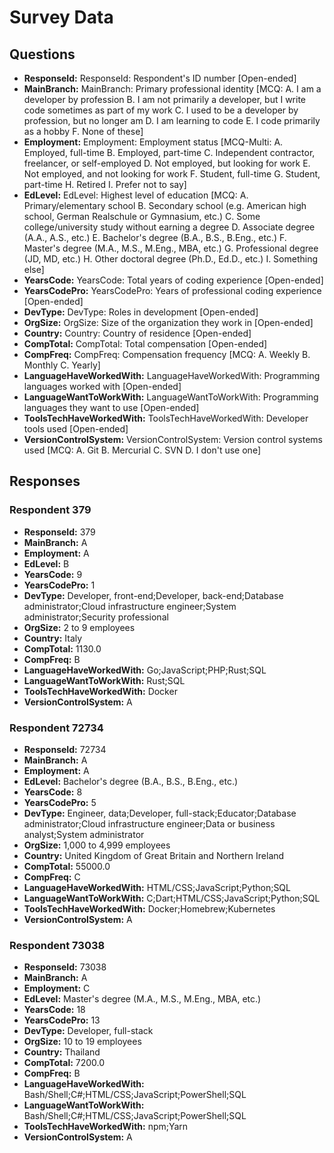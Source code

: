 # Survey Data

## Questions

- **ResponseId:** ResponseId: Respondent's ID number [Open-ended]
- **MainBranch:** MainBranch: Primary professional identity [MCQ: A. I am a developer by profession B. I am not primarily a developer, but I write code sometimes as part of my work C. I used to be a developer by profession, but no longer am D. I am learning to code E. I code primarily as a hobby F. None of these]
- **Employment:** Employment: Employment status [MCQ-Multi: A. Employed, full-time B. Employed, part-time C. Independent contractor, freelancer, or self-employed D. Not employed, but looking for work E. Not employed, and not looking for work F. Student, full-time G. Student, part-time H. Retired I. Prefer not to say]
- **EdLevel:** EdLevel: Highest level of education [MCQ: A. Primary/elementary school B. Secondary school (e.g. American high school, German Realschule or Gymnasium, etc.) C. Some college/university study without earning a degree D. Associate degree (A.A., A.S., etc.) E. Bachelor's degree (B.A., B.S., B.Eng., etc.) F. Master's degree (M.A., M.S., M.Eng., MBA, etc.) G. Professional degree (JD, MD, etc.) H. Other doctoral degree (Ph.D., Ed.D., etc.) I. Something else]
- **YearsCode:** YearsCode: Total years of coding experience [Open-ended]
- **YearsCodePro:** YearsCodePro: Years of professional coding experience [Open-ended]
- **DevType:** DevType: Roles in development [Open-ended]
- **OrgSize:** OrgSize: Size of the organization they work in [Open-ended]
- **Country:** Country: Country of residence [Open-ended]
- **CompTotal:** CompTotal: Total compensation [Open-ended]
- **CompFreq:** CompFreq: Compensation frequency [MCQ: A. Weekly B. Monthly C. Yearly]
- **LanguageHaveWorkedWith:** LanguageHaveWorkedWith: Programming languages worked with [Open-ended]
- **LanguageWantToWorkWith:** LanguageWantToWorkWith: Programming languages they want to use [Open-ended]
- **ToolsTechHaveWorkedWith:** ToolsTechHaveWorkedWith: Developer tools used [Open-ended]
- **VersionControlSystem:** VersionControlSystem: Version control systems used [MCQ: A. Git B. Mercurial C. SVN D. I don't use one]

## Responses

### Respondent 379

- **ResponseId:** 379
- **MainBranch:** A
- **Employment:** A
- **EdLevel:** B
- **YearsCode:** 9
- **YearsCodePro:** 1
- **DevType:** Developer, front-end;Developer, back-end;Database administrator;Cloud infrastructure engineer;System administrator;Security professional
- **OrgSize:** 2 to 9 employees
- **Country:** Italy
- **CompTotal:** 1130.0
- **CompFreq:** B
- **LanguageHaveWorkedWith:** Go;JavaScript;PHP;Rust;SQL
- **LanguageWantToWorkWith:** Rust;SQL
- **ToolsTechHaveWorkedWith:** Docker
- **VersionControlSystem:** A

### Respondent 72734

- **ResponseId:** 72734
- **MainBranch:** A
- **Employment:** A
- **EdLevel:** Bachelor's degree (B.A., B.S., B.Eng., etc.)
- **YearsCode:** 8
- **YearsCodePro:** 5
- **DevType:** Engineer, data;Developer, full-stack;Educator;Database administrator;Cloud infrastructure engineer;Data or business analyst;System administrator
- **OrgSize:** 1,000 to 4,999 employees
- **Country:** United Kingdom of Great Britain and Northern Ireland
- **CompTotal:** 55000.0
- **CompFreq:** C
- **LanguageHaveWorkedWith:** HTML/CSS;JavaScript;Python;SQL
- **LanguageWantToWorkWith:** C;Dart;HTML/CSS;JavaScript;Python;SQL
- **ToolsTechHaveWorkedWith:** Docker;Homebrew;Kubernetes
- **VersionControlSystem:** A

### Respondent 73038

- **ResponseId:** 73038
- **MainBranch:** A
- **Employment:** C
- **EdLevel:** Master's degree (M.A., M.S., M.Eng., MBA, etc.)
- **YearsCode:** 18
- **YearsCodePro:** 13
- **DevType:** Developer, full-stack
- **OrgSize:** 10 to 19 employees
- **Country:** Thailand
- **CompTotal:** 7200.0
- **CompFreq:** B
- **LanguageHaveWorkedWith:** Bash/Shell;C#;HTML/CSS;JavaScript;PowerShell;SQL
- **LanguageWantToWorkWith:** Bash/Shell;C#;HTML/CSS;JavaScript;PowerShell;SQL
- **ToolsTechHaveWorkedWith:** npm;Yarn
- **VersionControlSystem:** A

